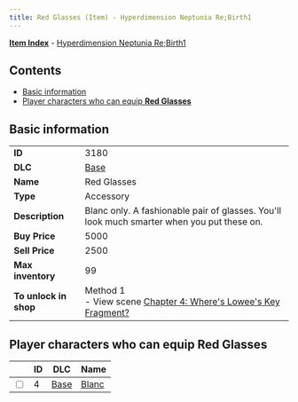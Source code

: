 ```yaml
---
title: Red Glasses (Item) - Hyperdimension Neptunia Re;Birth1
---
```


[**Item Index**](/neptunia/rb1/item/index.html) - [Hyperdimension Neptunia Re;Birth1](/neptunia/rb1)

## Contents

- [Basic information](#basic-information)
- [Player characters who can equip **Red Glasses**](#player-characters-who-can-equip-red-glasses)

## Basic information

|   |   |
| -- | -- |
| **ID** | 3180 |
| **DLC** | [Base](/neptunia/rb1/dlc/1-base.html) |
| **Name** | Red Glasses |
| **Type** | Accessory |
| **Description** | Blanc only. A fashionable pair of glasses. You'll look much smarter when you put these on. |
| **Buy Price** | 5000 |
| **Sell Price** | 2500 |
| **Max inventory** | 99 |
| **To unlock in shop** | Method 1<br />- View scene [Chapter 4: Where's Lowee's Key Fragment?](/neptunia/rb1/scene/1-410-chapter-4-wheres-lowees-key-fragment.html) |


## Player characters who can equip **Red Glasses**

|    | ID | DLC | Name |
| -- | -- | --- | ---- |
| <input type="checkbox" id="rb1-player-1-4" class="trackbox" /> | 4 | [Base](/neptunia/rb1/dlc/1-base.html) | [Blanc](/neptunia/rb1/player/1-4-blanc.html) |
